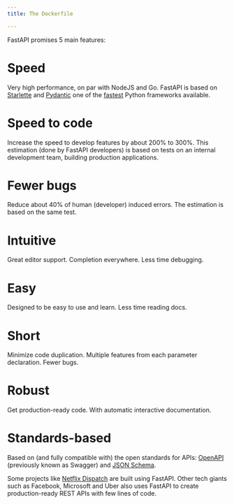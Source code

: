 ```yaml
---
title: The Dockerfile

---
```

<!-- Key features -->

FastAPI promises 5 main features:

# Speed
Very high performance, on par with NodeJS and Go. FastAPI is based on [Starlette](https://github.com/encode/starlette) and [Pydantic](https://github.com/samuelcolvin/pydantic) one of the [fastest](https://fastapi.tiangolo.com/#performance) Python frameworks available.

# Speed to code
Increase the speed to develop features by about 200% to 300%. This estimation (done by FastAPI developers) is based on tests on an internal development team, building production applications.

# Fewer bugs
Reduce about 40% of human (developer) induced errors. The estimation is based on the same test.

# Intuitive
Great editor support. Completion everywhere. Less time debugging.

# Easy
Designed to be easy to use and learn. Less time reading docs.

# Short
Minimize code duplication. Multiple features from each parameter declaration. Fewer bugs.

# Robust
Get production-ready code. With automatic interactive documentation.

# Standards-based
Based on (and fully compatible with) the open standards for APIs: [OpenAPI](https://github.com/OAI/OpenAPI-Specification) (previously known as Swagger) and [JSON Schema](https://json-schema.org/).

Some projects like [Netflix Dispatch](https://github.com/Netflix/dispatch) are built using FastAPI. Other tech giants such as Facebook, Microsoft and Uber also uses FastAPI to create production-ready REST APIs with few lines of code.
